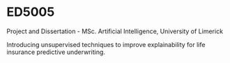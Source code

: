 # ED5005
Project and Dissertation - MSc. Artificial Intelligence, University of Limerick

Introducing unsupervised techniques to improve explainability for life insurance predictive underwriting.  
